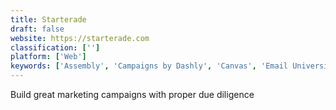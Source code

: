 ```yaml
---
title: Starterade
draft: false 
website: https://starterade.com
classification: ['']
platform: ['Web']
keywords: ['Assembly', 'Campaigns by Dashly', 'Canvas', 'Email University', 'Emailurgency', 'Givalytics', 'Great Email Copy', 'Kindred', 'Lytics', 'Mail Blaze', 'Mailytics', 'Olyo', 'Polymail Sequences', 'Segment Personas']
---
```

Build great marketing campaigns with proper due diligence